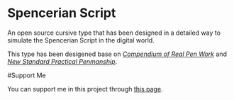 # Spencerian Script
An open source cursive type that has been designed in a detailed way to simulate the Spencerian Script in the digital world.

This type has been desigened base on 
*[Compendium of Real Pen Work](https://www.iampeth.com/pdf/compendium-real-pen-work)* and *[New Standard Practical Penmanship](https://www.iampeth.com/pdf/new-standard-practical-penmanship)*.

#Support Me

You can support me in this project through [this page](https://www.alirezaalipour.com/Donation).

